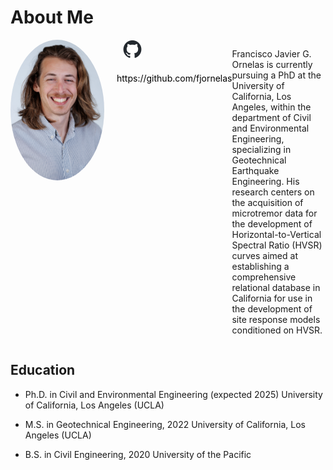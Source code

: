 # About Me

<div style="display: flex; align-items: flex-start; margin-bottom: 20px;">
  <img src="https://github.com/fjornelas/FJOwebsite/blob/main/img/0524%20(1).jpg?raw=true" width="150" style="border-radius: 50%; margin-right: 20px;">
  <div>
    <div style="display: flex; align-items: center; margin-bottom: 10px;">
      <a href="https://github.com/fjornelas" style="margin-left: 10px; margin-bottom: 10px;">
        <img src="https://github.com/fjornelas/FJOwebsite/blob/main/img/github-mark.png?raw=true" width="30">
      </a>
    </div>
    <a href="https://github.com/fjornelas" style="text-decoration: none; color: black;">https://github.com/fjornelas</a>
  </div>
    <p>Francisco Javier G. Ornelas is currently pursuing a PhD at the University of California, Los Angeles, within the department of Civil and Environmental Engineering, specializing in Geotechnical Earthquake Engineering. His research centers on the acquisition of microtremor data for the development of Horizontal-to-Vertical Spectral Ratio (HVSR) curves aimed at establishing a comprehensive relational database in California for use in the development of site response models conditioned on HVSR.</p>
  </div>
</div>

## Education

- Ph.D. in Civil and Environmental Engineering (expected 2025)
  University of California, Los Angeles (UCLA)

- M.S. in Geotechnical Engineering, 2022
  University of California, Los Angeles (UCLA)

- B.S. in Civil Engineering, 2020
  University of the Pacific
